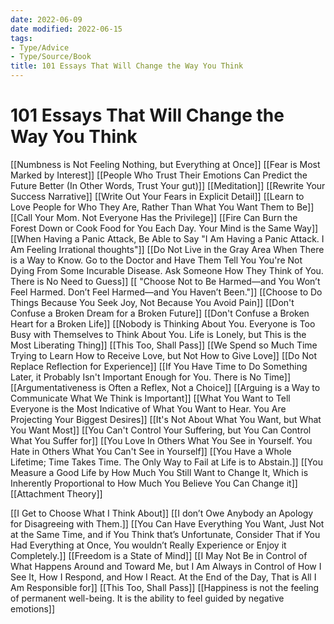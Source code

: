 ```yaml
---
date: 2022-06-09
date modified: 2022-06-15
tags:
- Type/Advice
- Type/Source/Book
title: 101 Essays That Will Change the Way You Think
---
```


# 101 Essays That Will Change the Way You Think
[[Numbness is Not Feeling Nothing, but Everything at Once]]
[[Fear is Most Marked by Interest]]
[[People Who Trust Their Emotions Can Predict the Future Better (In Other Words, Trust Your gut)]]
[[Meditation]]
[[Rewrite Your Success Narrative]]
[[Write Out Your Fears in Explicit Detail]]
[[Learn to Love People for Who They Are, Rather Than What You Want Them to Be]]
[[Call Your Mom. Not Everyone Has the Privilege]]
[[Fire Can Burn the Forest Down or Cook Food for You Each Day. Your Mind is the Same Way]]
[[When Having a Panic Attack, Be Able to Say "I Am Having a Panic Attack. I Am Feeling Irrational thoughts"]]
[[Do Not Live in the Gray Area When There is a Way to Know. Go to the Doctor and Have Them Tell You You're Not Dying From Some Incurable Disease. Ask Someone How They Think of You. There is No Need to Guess]]
[[ "Choose Not to Be Harmed—and You Won’t Feel Harmed. Don’t Feel Harmed—and You Haven’t Been."]]
[[Choose to Do Things Because You Seek Joy, Not Because You Avoid Pain]]
[[Don't Confuse a Broken Dream for a Broken Future]]
[[Don't Confuse a Broken Heart for a Broken Life]]
[[Nobody is Thinking About You. Everyone is Too Busy with Themselves to Think About You. Life is Lonely, but This is the Most Liberating Thing]]
[[This Too, Shall Pass]]
[[We Spend so Much Time Trying to Learn How to Receive Love, but Not How to Give Love]]
[[Do Not Replace Reflection for Experience]]
[[If You Have Time to Do Something Later, it Probably Isn't Important Enough for You. There is No Time]]
[[Argumentativeness is Often a Reflex, Not a Choice]]
[[Arguing is a Way to Communicate What We Think is Important]]
[[What You Want to Tell Everyone is the Most Indicative of What You Want to Hear. You Are Projecting Your Biggest Desires]]
[[It's Not About What You Want, but What You Want Most]]
[[You Can't Control Your Suffering, but You Can Control What You Suffer for]]
[[You Love In Others What You See in Yourself. You Hate in Others What You Can't See in Yourself]]
[[You Have a Whole Lifetime; Time Takes Time. The Only Way to Fail at Life is to Abstain.]]
[[You Measure a Good Life by How Much You Still Want to Change It, Which is Inherently Proportional to How Much You Believe You Can Change it]]
[[Attachment Theory]]

[[I Get to Choose What I Think About]]
[[I don’t Owe Anybody an Apology for Disagreeing with Them.]]
[[You Can Have Everything You Want, Just Not at the Same Time, and if You Think that’s Unfortunate, Consider That if You Had Everything at Once, You wouldn’t Really Experience or Enjoy it Completely.]]
[[Freedom is a State of Mind]]
[[I May Not Be in Control of What Happens Around and Toward Me, but I Am Always in Control of How I See It, How I Respond, and How I React. At the End of the Day, That is All I Am Responsible for]]
[[This Too, Shall Pass]]
[[Happiness is not the feeling of permanent well-being. It is the ability to feel guided by negative emotions]]